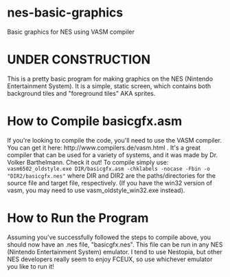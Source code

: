 # nes-basic-graphics
Basic graphics for NES using VASM compiler

<h1>UNDER CONSTRUCTION</h1>

This is a pretty basic program for making graphics on the NES (Nintendo Entertainment System). It is a simple, static screen, which contains both background tiles and "foreground tiles" AKA sprites.
<h1> How to Compile basicgfx.asm </h1>
If you're looking to compile the code, you'll need to use the VASM compiler. You can get it here: http://www.compilers.de/vasm.html . It's a great compiler that can be used for a variety of systems, and it was made by Dr. Volker Barthelmann. Check it out! To compile simply use: <code>vasm6502_oldstyle.exe DIR/basicgfx.asm -chklabels -nocase -Fbin -o "DIR2/basicgfx.nes"</code> where DIR and DIR2 are the paths/directories for the source file and target file, respectively. (If you have the win32 version of vasm, you may need to use vasm_oldstyle_win32.exe instead).

<h1>How to Run the Program</h1>
Assuming you've successfully followed the steps to compile above, you should now have an .nes file, "basicgfx.nes". This file can be run in any NES (Nintendo Entertainment System) emulator. I tend to use Nestopia, but other NES developers really seem to enjoy FCEUX, so use whichever emulator you like to run it!
